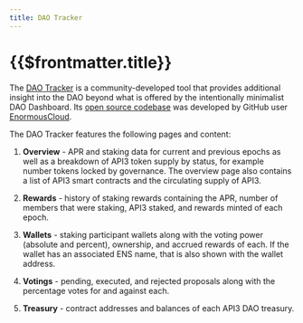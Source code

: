 ```yaml
---
title: DAO Tracker
---
```


# {{$frontmatter.title}}

<TOC class="table-of-contents" :include-level="[2,3]" />

The [DAO Tracker](https://enormous.cloud/dao/api3/tracker/) is a community-developed tool that provides additional insight into the DAO beyond what is offered by the intentionally minimalist DAO Dashboard. Its [open source codebase](https://github.com/EnormousCloud/api3-dao-tracker) was developed by GitHub user [EnormousCloud](https://github.com/EnormousCloud).

The DAO Tracker features the following pages and content:

1. **Overview** - APR and staking data for current and previous epochs as well as a breakdown of API3 token supply by status, for example number tokens locked by governance. The overview page also contains a list of API3 smart contracts and the circulating supply of API3.

2. **Rewards** - history of staking rewards containing the APR, number of members that were staking, API3 staked, and rewards minted of each epoch.

3. **Wallets** - staking participant wallets along with the voting power (absolute and percent), ownership, and accrued rewards of each. If the wallet has an associated ENS name, that is also shown with the wallet address.

4. **Votings** - pending, executed, and rejected proposals along with the percentage votes for and against each.

5. **Treasury** - contract addresses and balances of each API3 DAO treasury.
